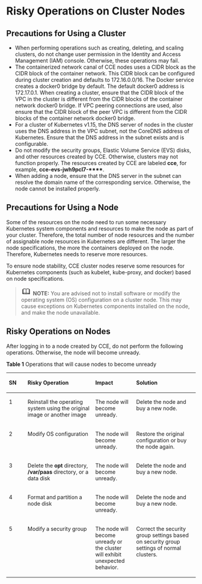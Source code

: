 # Risky Operations on Cluster Nodes<a name="cce_01_0054"></a>

## Precautions for Using a Cluster<a name="section12415304374"></a>

-   When performing operations such as creating, deleting, and scaling clusters, do not change user permission in the Identity and Access Management \(IAM\) console. Otherwise, these operations may fail.
-   The containerized network canal of CCE nodes uses a CIDR block as the CIDR block of the container network. This CIDR block can be configured during cluster creation and defaults to 172.16.0.0/16. The Docker service creates a docker0 bridge by default. The default docker0 address is 172.17.0.1. When creating a cluster, ensure that the CIDR block of the VPC in the cluster is different from the CIDR blocks of the container network docker0 bridge. If VPC peering connections are used, also ensure that the CIDR block of the peer VPC is different from the CIDR blocks of the container network docker0 bridge.
-   For a cluster of Kubernetes v1.15, the DNS server of nodes in the cluster uses the DNS address in the VPC subnet, not the CoreDNS address of Kubernetes. Ensure that the DNS address in the subnet exists and is configurable.
-   Do not modify the security groups, Elastic Volume Service \(EVS\) disks, and other resources created by CCE. Otherwise, clusters may not function properly. The resources created by CCE are labeled  **cce**, for example,  **cce-evs-jwh9pcl7-\*\*\*\***.
-   When adding a node, ensure that the DNS server in the subnet can resolve the domain name of the corresponding service. Otherwise, the node cannot be installed properly.

## Precautions for Using a Node<a name="section19751152619340"></a>

Some of the resources on the node need to run some necessary Kubernetes system components and resources to make the node as part of your cluster. Therefore, the total number of node resources and the number of assignable node resources in Kubernetes are different. The larger the node specifications, the more the containers deployed on the node. Therefore, Kubernetes needs to reserve more resources.

To ensure node stability, CCE cluster nodes reserve some resources for Kubernetes components \(such as kubelet, kube-proxy, and docker\) based on node specifications.

>![](public_sys-resources/icon-note.gif) **NOTE:** 
>You are advised not to install software or modify the operating system \(OS\) configuration on a cluster node. This may cause exceptions on Kubernetes components installed on the node, and make the node unavailable.

## Risky Operations on Nodes<a name="section1688214368495"></a>

After logging in to a node created by CCE, do not perform the following operations. Otherwise,  the node will become unready.

**Table  1**  Operations that will cause nodes to become unready

<a name="en-us_topic_0074268051_table275811429288"></a>
<table><thead align="left"><tr id="en-us_topic_0074268051_row112303759288"><th class="cellrowborder" valign="top" width="9.87%" id="mcps1.2.5.1.1"><p id="en-us_topic_0074268051_p667710269288"><a name="en-us_topic_0074268051_p667710269288"></a><a name="en-us_topic_0074268051_p667710269288"></a>SN</p>
</th>
<th class="cellrowborder" valign="top" width="35.75%" id="mcps1.2.5.1.2"><p id="en-us_topic_0074268051_p4794206293155"><a name="en-us_topic_0074268051_p4794206293155"></a><a name="en-us_topic_0074268051_p4794206293155"></a>Risky Operation</p>
</th>
<th class="cellrowborder" valign="top" width="21.6%" id="mcps1.2.5.1.3"><p id="p378914461617"><a name="p378914461617"></a><a name="p378914461617"></a>Impact</p>
</th>
<th class="cellrowborder" valign="top" width="32.78%" id="mcps1.2.5.1.4"><p id="p115912613377"><a name="p115912613377"></a><a name="p115912613377"></a>Solution</p>
</th>
</tr>
</thead>
<tbody><tr id="en-us_topic_0074268051_row26713570113514"><td class="cellrowborder" valign="top" width="9.87%" headers="mcps1.2.5.1.1 "><p id="p13474145214175"><a name="p13474145214175"></a><a name="p13474145214175"></a>1</p>
</td>
<td class="cellrowborder" valign="top" width="35.75%" headers="mcps1.2.5.1.2 "><p id="p18821616143613"><a name="p18821616143613"></a><a name="p18821616143613"></a>Reinstall the operating system using the original image or another image</p>
</td>
<td class="cellrowborder" valign="top" width="21.6%" headers="mcps1.2.5.1.3 "><p id="p157891746163"><a name="p157891746163"></a><a name="p157891746163"></a>The node will become unready.</p>
</td>
<td class="cellrowborder" valign="top" width="32.78%" headers="mcps1.2.5.1.4 "><p id="p1559117663719"><a name="p1559117663719"></a><a name="p1559117663719"></a>Delete the node and buy a new node.</p>
</td>
</tr>
<tr id="row1332010131816"><td class="cellrowborder" valign="top" width="9.87%" headers="mcps1.2.5.1.1 "><p id="p033191020188"><a name="p033191020188"></a><a name="p033191020188"></a>2</p>
</td>
<td class="cellrowborder" valign="top" width="35.75%" headers="mcps1.2.5.1.2 "><p id="p1533121051820"><a name="p1533121051820"></a><a name="p1533121051820"></a>Modify OS configuration</p>
</td>
<td class="cellrowborder" valign="top" width="21.6%" headers="mcps1.2.5.1.3 "><p id="p1733171018185"><a name="p1733171018185"></a><a name="p1733171018185"></a>The node will become unready.</p>
</td>
<td class="cellrowborder" valign="top" width="32.78%" headers="mcps1.2.5.1.4 "><p id="p9592196143718"><a name="p9592196143718"></a><a name="p9592196143718"></a>Restore the original configuration or buy the node again.</p>
</td>
</tr>
<tr id="en-us_topic_0074268051_row459635119288"><td class="cellrowborder" valign="top" width="9.87%" headers="mcps1.2.5.1.1 "><p id="p347418524175"><a name="p347418524175"></a><a name="p347418524175"></a>3</p>
</td>
<td class="cellrowborder" valign="top" width="35.75%" headers="mcps1.2.5.1.2 "><p id="p887841623614"><a name="p887841623614"></a><a name="p887841623614"></a>Delete the <strong id="b2848184815488"><a name="b2848184815488"></a><a name="b2848184815488"></a>opt</strong> directory, <strong id="b784910484480"><a name="b784910484480"></a><a name="b784910484480"></a>/var/paas</strong> directory, or a data disk</p>
</td>
<td class="cellrowborder" valign="top" width="21.6%" headers="mcps1.2.5.1.3 "><p id="p14789104111613"><a name="p14789104111613"></a><a name="p14789104111613"></a>The node will become unready.</p>
</td>
<td class="cellrowborder" valign="top" width="32.78%" headers="mcps1.2.5.1.4 "><p id="p105921623717"><a name="p105921623717"></a><a name="p105921623717"></a>Delete the node and buy a new node.</p>
</td>
</tr>
<tr id="en-us_topic_0074268051_row10353620112057"><td class="cellrowborder" valign="top" width="9.87%" headers="mcps1.2.5.1.1 "><p id="p1847417527172"><a name="p1847417527172"></a><a name="p1847417527172"></a>4</p>
</td>
<td class="cellrowborder" valign="top" width="35.75%" headers="mcps1.2.5.1.2 "><p id="p1187431610365"><a name="p1187431610365"></a><a name="p1187431610365"></a>Format and partition a node disk</p>
</td>
<td class="cellrowborder" valign="top" width="21.6%" headers="mcps1.2.5.1.3 "><p id="p1978917461620"><a name="p1978917461620"></a><a name="p1978917461620"></a>The node will become unready.</p>
</td>
<td class="cellrowborder" valign="top" width="32.78%" headers="mcps1.2.5.1.4 "><p id="p16592768378"><a name="p16592768378"></a><a name="p16592768378"></a>Delete the node and buy a new node.</p>
</td>
</tr>
<tr id="row19857131110174"><td class="cellrowborder" valign="top" width="9.87%" headers="mcps1.2.5.1.1 "><p id="p11474135216170"><a name="p11474135216170"></a><a name="p11474135216170"></a>5</p>
</td>
<td class="cellrowborder" valign="top" width="35.75%" headers="mcps1.2.5.1.2 "><p id="p2085811151718"><a name="p2085811151718"></a><a name="p2085811151718"></a>Modify a security group</p>
</td>
<td class="cellrowborder" valign="top" width="21.6%" headers="mcps1.2.5.1.3 "><p id="p118581511181715"><a name="p118581511181715"></a><a name="p118581511181715"></a>The node will become unready or the cluster will exhibit unexpected behavior.</p>
</td>
<td class="cellrowborder" valign="top" width="32.78%" headers="mcps1.2.5.1.4 "><p id="p126212039121815"><a name="p126212039121815"></a><a name="p126212039121815"></a>Correct the security group settings based on security group settings of normal clusters.</p>
</td>
</tr>
</tbody>
</table>

